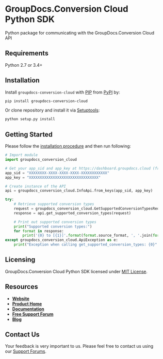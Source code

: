 # GroupDocs.Conversion Cloud Python SDK

Python package for communicating with the GroupDocs.Conversion Cloud API

## Requirements

Python 2.7 or 3.4+

## Installation

Install `groupdocs-conversion-cloud` with [PIP](https://pypi.org/project/pip/) from [PyPI](https://pypi.org/) by:

```sh
pip install groupdocs-conversion-cloud
```

Or clone repository and install it via [Setuptools](http://pypi.python.org/pypi/setuptools):

```sh
python setup.py install
```

## Getting Started

Please follow the [installation procedure](#installation) and then run following:

```python
# Import module
import groupdocs_conversion_cloud

# Get your app_sid and app_key at https://dashboard.groupdocs.cloud (free registration is required).
app_sid = "XXXXXXXX-XXXX-XXXX-XXXX-XXXXXXXXXXXX"
app_key = "XXXXXXXXXXXXXXXXXXXXXXXXXXXXXXXX"

# Create instance of the API
api = groupdocs_conversion_cloud.InfoApi.from_keys(app_sid, app_key)

try:
    # Retrieve supported conversion types
    request = groupdocs_conversion_cloud.GetSupportedConversionTypesRequest()
    response = api.get_supported_conversion_types(request)

    # Print out supported conversion types
    print("Supported conversion types:")
    for format in response:
        print('{0} to [{1}]'.format(format.source_format, ', '.join(format.target_formats)))
except groupdocs_conversion_cloud.ApiException as e:
    print("Exception when calling get_supported_conversion_types: {0}".format(e.message))
```

## Licensing

GroupDocs.Conversion Cloud Python SDK licensed under [MIT License](http://github.com/groupdocs-conversion-cloud/groupdocs-conversion-cloud-python/LICENSE).

## Resources

+ [**Website**](https://www.groupdocs.cloud)
+ [**Product Home**](https://products.groupdocs.cloud/conversion)
+ [**Documentation**](https://docs.groupdocs.cloud/conversion)
+ [**Free Support Forum**](https://forum.groupdocs.cloud/c/conversion)
+ [**Blog**](https://blog.groupdocs.cloud/category/conversion)

## Contact Us

Your feedback is very important to us. Please feel free to contact us using our [Support Forums](https://forum.groupdocs.cloud/c/conversion).
